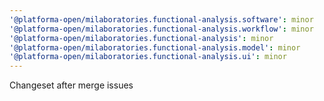 ```yaml
---
'@platforma-open/milaboratories.functional-analysis.software': minor
'@platforma-open/milaboratories.functional-analysis.workflow': minor
'@platforma-open/milaboratories.functional-analysis': minor
'@platforma-open/milaboratories.functional-analysis.model': minor
'@platforma-open/milaboratories.functional-analysis.ui': minor
---
```


Changeset after merge issues
